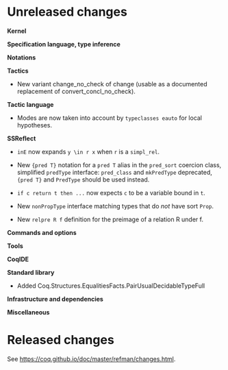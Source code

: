 Unreleased changes
==================

<!-- Until https://github.com/coq/coq/pull/9964 is merged, we continue
     adding changelog entry here. -->

**Kernel**


**Specification language, type inference**


**Notations**


**Tactics**

- New variant change_no_check of change (usable as a documented
  replacement of convert_concl_no_check).

**Tactic language**

- Modes are now taken into account by `typeclasses eauto` for local hypotheses.

**SSReflect**

- `inE` now expands `y \in r x` when `r` is a `simpl_rel`.

- New `{pred T}` notation for a `pred T` alias in the `pred_sort` coercion
  class, simplified `predType` interface: `pred_class` and `mkPredType`
  deprecated, `{pred T}` and `PredType` should be used instead.

- `if c return t then ...` now expects `c` to be a variable bound in `t`.

- New `nonPropType` interface matching types that do _not_ have sort `Prop`.

- New `relpre R f` definition for the preimage of a relation R under f.


**Commands and options**


**Tools**


**CoqIDE**


**Standard library**

- Added Coq.Structures.EqualitiesFacts.PairUsualDecidableTypeFull


**Infrastructure and dependencies**


**Miscellaneous**


Released changes
================

See <https://coq.github.io/doc/master/refman/changes.html>.
